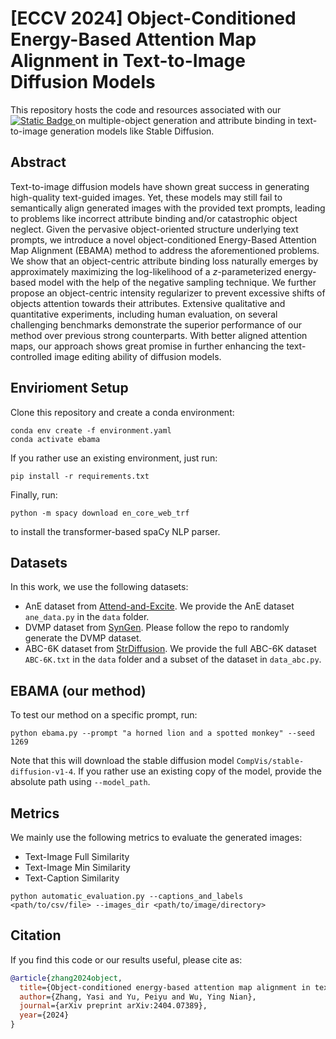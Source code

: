 # [ECCV 2024] Object-Conditioned Energy-Based Attention Map Alignment in Text-to-Image Diffusion Models

This repository hosts the code and resources associated with our [![Static Badge](https://img.shields.io/badge/ECCV_2024_paper-arxiv_link-blue)
](https://arxiv.org/abs/2404.07389)  on multiple-object generation and attribute binding in text-to-image generation models like Stable Diffusion.

## Abstract
 Text-to-image diffusion models have shown great success in generating high-quality text-guided images. Yet, these models may still fail to semantically align generated images with the provided text prompts, leading to problems like incorrect attribute binding and/or catastrophic object neglect. Given the pervasive object-oriented structure underlying text prompts, we introduce a novel object-conditioned Energy-Based Attention Map Alignment (EBAMA) method to  address the aforementioned problems. We show that an object-centric attribute binding loss naturally emerges by approximately maximizing the log-likelihood of a $z$-parameterized energy-based model with the help of the negative sampling technique. We further propose an object-centric intensity regularizer to prevent excessive shifts of objects attention towards their attributes. Extensive qualitative and quantitative experiments, including human evaluation, on several challenging benchmarks demonstrate the superior performance of our method over previous strong counterparts. With better aligned attention maps, our approach shows great promise in further enhancing the text-controlled image editing ability of diffusion models.

## Envirioment Setup
Clone this repository and create a conda environment:
```
conda env create -f environment.yaml
conda activate ebama
```

If you rather use an existing environment, just run:
```
pip install -r requirements.txt
```

Finally, run:
```
python -m spacy download en_core_web_trf
```
to install the transformer-based spaCy NLP parser. 

 

## Datasets
In this work, we use the following datasets:
- AnE dataset from [Attend-and-Excite](https://github.com/yuval-alaluf/Attend-and-Excite). We provide the AnE dataset  `ane_data.py`  in the `data` folder.
- DVMP dataset from [SynGen](https://github.com/tdspora/syngen). Please follow the repo to randomly generate the DVMP dataset.
- ABC-6K dataset from [StrDiffusion](https://github.com/weixi-feng/Structured-Diffusion-Guidance). We provide the full ABC-6K dataset `ABC-6K.txt` in the `data` folder and a subset of the dataset in `data_abc.py`.


## EBAMA (our method)
To test our method on a specific prompt, run:
```
python ebama.py --prompt "a horned lion and a spotted monkey" --seed 1269
```
Note that this will download the stable diffusion model `CompVis/stable-diffusion-v1-4`. If you rather use an existing copy of the model, provide the absolute path using `--model_path`. 


## Metrics
We mainly use the following metrics to evaluate the generated images:
- Text-Image Full Similarity
- Text-Image Min Similarity 
- Text-Caption Similarity

```
python automatic_evaluation.py --captions_and_labels <path/to/csv/file> --images_dir <path/to/image/directory>
```



 

## Citation

If you find this code or our results useful, please cite as:

```bibtex
@article{zhang2024object,
  title={Object-conditioned energy-based attention map alignment in text-to-image diffusion models},
  author={Zhang, Yasi and Yu, Peiyu and Wu, Ying Nian},
  journal={arXiv preprint arXiv:2404.07389},
  year={2024}
}
```



